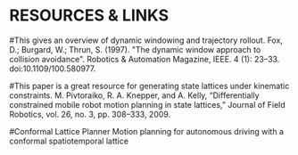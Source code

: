 # RESOURCES & LINKS


#This gives an overview of dynamic windowing and trajectory rollout.
Fox, D.; Burgard, W.; Thrun, S. (1997). "The dynamic window approach to collision avoidance". Robotics & Automation Magazine, IEEE. 4 (1): 23–33. doi:10.1109/100.580977. 

#This paper is a great resource for generating state lattices under kinematic constraints.
M. Pivtoraiko, R. A. Knepper, and A. Kelly, “Differentially constrained mobile robot motion planning in state lattices,” Journal of Field Robotics, vol. 26, no. 3, pp. 308–333, 2009. 

#Conformal Lattice Planner
Motion planning for autonomous driving with a conformal spatiotemporal lattice
